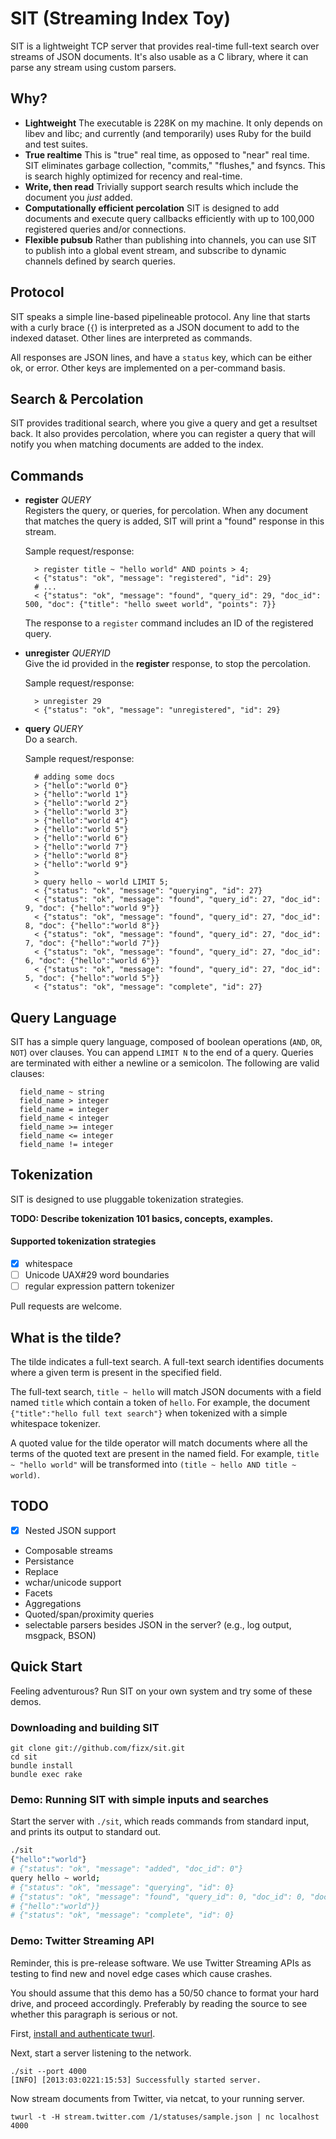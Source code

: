 # SIT (Streaming Index Toy)

SIT is a lightweight TCP server that provides real-time full-text search over
streams of JSON documents. It's also usable as a C library, where it can parse
any stream using custom parsers.

## Why?

* **Lightweight**
  The executable is 228K on my machine.  It only depends on libev and libc;
  and currently (and temporarily) uses Ruby for the build and test suites.
* **True realtime**
  This is "true" real time, as opposed to "near" real time. SIT eliminates
  garbage collection, "commits," "flushes," and fsyncs. This is search highly
  optimized for recency and real-time.
* **Write, then read**
  Trivially support search results which include the document you _just_ added.
* **Computationally efficient percolation**
  SIT is designed to add documents and execute query callbacks efficiently with
  up to 100,000 registered queries and/or connections.
* **Flexible pubsub**
  Rather than publishing into channels, you can use SIT to publish into a global
  event stream, and subscribe to dynamic channels defined by search queries.

## Protocol

SIT speaks a simple line-based pipelineable protocol.  Any line that starts with
a curly brace (`{`) is interpreted as a JSON document to add to the indexed
dataset. Other lines are interpreted as commands.

All responses are JSON lines, and have a `status` key, which can be either ok,
or error.  Other keys are implemented on a per-command basis.

## Search & Percolation

SIT provides traditional search, where you give a query and get a resultset
back.  It also provides percolation, where you can register a query that will
notify you when matching documents are added to the index.

## Commands

* **register** _QUERY_    
  Registers the query, or queries, for percolation.  When any document that
  matches the query is added, SIT will print a "found" response in this stream.

  Sample request/response:    
  
        > register title ~ "hello world" AND points > 4;
        < {"status": "ok", "message": "registered", "id": 29}
        # ...
        < {"status": "ok", "message": "found", "query_id": 29, "doc_id": 500, "doc": {"title": "hello sweet world", "points": 7}}
  
  The response to a `register` command includes an ID of the registered query.

* **unregister** _QUERYID_    
  Give the id provided in the **register** response, to stop the percolation.

  Sample request/response:    
  
        > unregister 29
        < {"status": "ok", "message": "unregistered", "id": 29}

* **query** _QUERY_    
  Do a search.
  
  Sample request/response:

        # adding some docs
        > {"hello":"world 0"}
        > {"hello":"world 1"}
        > {"hello":"world 2"}
        > {"hello":"world 3"}
        > {"hello":"world 4"}
        > {"hello":"world 5"}
        > {"hello":"world 6"}
        > {"hello":"world 7"}
        > {"hello":"world 8"}
        > {"hello":"world 9"}
        >
        > query hello ~ world LIMIT 5;
        < {"status": "ok", "message": "querying", "id": 27}
        < {"status": "ok", "message": "found", "query_id": 27, "doc_id": 9, "doc": {"hello":"world 9"}}
        < {"status": "ok", "message": "found", "query_id": 27, "doc_id": 8, "doc": {"hello":"world 8"}}
        < {"status": "ok", "message": "found", "query_id": 27, "doc_id": 7, "doc": {"hello":"world 7"}}
        < {"status": "ok", "message": "found", "query_id": 27, "doc_id": 6, "doc": {"hello":"world 6"}}
        < {"status": "ok", "message": "found", "query_id": 27, "doc_id": 5, "doc": {"hello":"world 5"}}
        < {"status": "ok", "message": "complete", "id": 27}

## Query Language

SIT has a simple query language, composed of boolean operations (`AND`, `OR`,
`NOT`) over clauses. You can append `LIMIT N` to the end of a query. Queries
are terminated with either a newline or a semicolon. The following are valid
clauses:

      field_name ~ string 
      field_name > integer
      field_name = integer
      field_name < integer
      field_name >= integer
      field_name <= integer
      field_name != integer

## Tokenization

SIT is designed to use pluggable tokenization strategies.

__TODO: Describe tokenization 101 basics, concepts, examples.__

#### Supported tokenization strategies

- [x] whitespace
- [ ] Unicode UAX#29 word boundaries
- [ ] regular expression pattern tokenizer

Pull requests are welcome.

## What is the tilde?

The tilde indicates a full-text search. A full-text search identifies documents
where a given term is present in the specified field.

The full-text search, `title ~ hello` will match JSON documents with a field
named `title` which contain a token of `hello`. For example, the document
`{"title":"hello full text search"}` when tokenized with a simple whitespace
tokenizer.

A quoted value for the tilde operator will match documents where all the terms
of the quoted text are present in the named field. For example, `title ~ "hello
world"` will be transformed into `(title ~ hello AND title ~ world)`.

## TODO

* [x] Nested JSON support
* Composable streams
* Persistance
* Replace
* wchar/unicode support
* Facets
* Aggregations
* Quoted/span/proximity queries
* selectable parsers besides JSON in the server? (e.g., log output, msgpack,
  BSON)

## Quick Start

Feeling adventurous? Run SIT on your own system and try some of these demos.

### Downloading and building SIT

```
git clone git://github.com/fizx/sit.git
cd sit
bundle install
bundle exec rake
```

### Demo: Running SIT with simple inputs and searches

Start the server with `./sit`, which reads commands from standard input, and
prints its output to standard out.

```sh
./sit
{"hello":"world"}
# {"status": "ok", "message": "added", "doc_id": 0"}
query hello ~ world;
# {"status": "ok", "message": "querying", "id": 0}
# {"status": "ok", "message": "found", "query_id": 0, "doc_id": 0, "doc":
# {"hello":"world"}}
# {"status": "ok", "message": "complete", "id": 0}
```


### Demo: Twitter Streaming API

Reminder, this is pre-release software. We use Twitter Streaming APIs as testing
to find new and novel edge cases which cause crashes.

You should assume that this demo has a 50/50 chance to format your hard drive,
and proceed accordingly. Preferably by reading the source to see whether this
paragraph is serious or not.

First, [install and authenticate twurl](https://github.com/marcel/twurl).

Next, start a server listening to the network.

```
./sit --port 4000
[INFO] [2013:03:0221:15:53] Successfully started server.
```

Now stream documents from Twitter, via netcat, to your running server.

```
twurl -t -H stream.twitter.com /1/statuses/sample.json | nc localhost 4000
```

